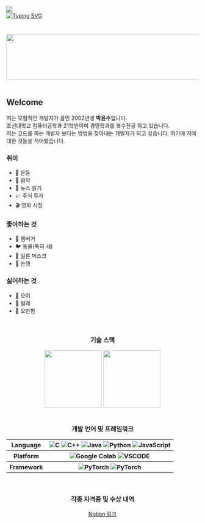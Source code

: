 <div>
  <a href="https://hits.seeyoufarm.com">
  <img src="https://hits.seeyoufarm.com/api/count/incr/badge.svg?url=https%3A%2F%2Fhttps%2F%2Fgithub.com%2FkimbabZIP&count_bg=%2376ABAE&title_bg=%23555555&icon=&icon_color=%23E7E7E7&title=hits&edge_flat=false"/>
  </a>
</div>
<div>
  <a href="https://git.io/typing-svg">
    <img src="https://readme-typing-svg.demolab.com?font=Fira+Code&pause=100&vCenter=true&random=false&height=200&width=800&color=%31363F&lines=Early+bird+can't+catch+a+worm+if+the+worms+are+sleeping.;Don't+be+Diligent.;Be+Smart.&multiline=true&repeat=false" alt="Typing SVG" />
  </a>
</div>
<br>

<div align="center">
  <h3></h3>
  <a href="https://github.com/devxb/gitanimals">
    <img src="https://render.gitanimals.org/lines/{kimbabZIP}?pet-id=1" width="1000" height="120"/>
  </a>
</div>
<br>

<div align="left">
  <h2>Welcome</h3>
  <p>저는 모험적인 개발자가 꿈인 2002년생 <strong>박윤수</strong>입니다.<br>조선대학교 컴퓨터공학과 21학번이며 경영학과를 복수전공 하고 있습니다.<br>저는 코드를 짜는 개발자 보다는 방법을 찾아내는 개발자가 되고 싶습니다. 여기에 저에 대한 것들을 적어봤습니다.</p>
  
  <h3>취미</h3>
  <ul>
    <li>🥋 운동</li>
    <li>🎸 음악</li>
    <li>📰 뉴스 읽기</li>
    <li>📈 주식 투자</li>
    <li>🎬 영화 시청</li>
  </ul>

  <h3>좋아하는 것</h3>
  <ul>
    <li>🍔 햄버거</li>
    <li>🐦 동물(특히 새)</li>
    <li>🤵 일론 머스크</li>
    <li>🔨 논쟁</li>
  </ul>

  <h3>싫어하는 것</h3>
  <ul>
    <li>🥒 오이</li>
    <li>🦟 벌레</li>
    <li>👥 오만함</li>
  </ul>
</div>
<br>

<div align="center">
  <h3>기술 스택</h3>
  <img src="https://github-readme-stats.vercel.app/api?username=kimbabZIP&show_icons=true&theme=catppuccino" height="150">
  <img src="http://mazassumnida.wtf/api/v2/generate_badge?boj=dragond" height="150">
</div>
<br>

<div align="center">
  <h3>개발 언어 및 프레임워크</h3>
  <table>
    <tr>
      <th>Language</th>
      <th>
        <img src="https://img.shields.io/badge/C-A8B9CC.svg?&style=for-the-badge&logo=C&logoColor=white" alt="C">
        <img src="https://img.shields.io/badge/C++-00599C.svg?&style=for-the-badge&logo=C++&logoColor=white" alt="C++">
        <img src="https://img.shields.io/badge/Java-F80000.svg?&style=for-the-badge&logo=Java&logoColor=white" alt="Java">
        <img src="https://img.shields.io/badge/Python-3776AB.svg?&style=for-the-badge&logo=Python&logoColor=white" alt="Python">
        <img src="https://img.shields.io/badge/JavaScript-F7DF1E.svg?&style=for-the-badge&logo=JavaScript&logoColor=white" alt="JavaScript">
      </th>
    </tr>
    <tr>
      <th>Platform</th>
      <th>
        <img src="https://img.shields.io/badge/Google Colab-F9AB00.svg?&style=for-the-badge&logo=Google Colab&logoColor=white" alt="Google Colab">
        <img src="https://img.shields.io/badge/VSCODE-003D8F.svg?&style=for-the-badge&logo=VSCODE&logoColor=white" alt="VSCODE">
      </th>
    </tr>
    <tr>
      <th>Framework</th>
      <th>
        <img src="https://img.shields.io/badge/PyTorch-009688.svg?&style=for-the-badge&logo=PyTorch&logoColor=white" alt="PyTorch">
        <img src="https://img.shields.io/badge/Pandas-150458.svg?&style=for-the-badge&logo=Pandas&logoColor=white" alt="PyTorch">
      </th>
    </tr>
  </table>
</div>
<br>


<div align="center">
  <h3>각종 자격증 및 수상 내역</h3>
  <a href="https://chocolate-tuba-957.notion.site/1536d4bccb8080ce8b44f649163c9fc7?pvs=4">Notion 링크</a>
</div>
